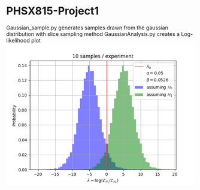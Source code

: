 # PHSX815-Project1
Gaussian_sample.py generates samples drawn from the gaussian distribution with slice sampling method
GaussianAnalysis.py creates a Log-likelihood plot 
![alt text](https://github.com/ZhongtianD/PHSX815-Project1/blob/main/Gaussian.png?raw=true)
